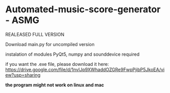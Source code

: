 # Automated-music-score-generator - ASMG

REALEASED FULL VERSION

Download main.py for uncompiled version 

instalation of modules PyQt5, numpy and sounddevice required


if you want the .exe file, please download it here: 
https://drive.google.com/file/d/1nvIJp9XWhaddOZGRe9FwpPjibP5JkoEA/view?usp=sharing

**the program might not work on linux and mac**

 

